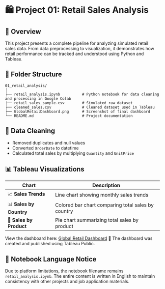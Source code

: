 # 🛍️ Project 01: Retail Sales Analysis

## 📌 Overview
This project presents a complete pipeline for analyzing simulated retail sales data. From data preprocessing to visualization, it demonstrates how retail performance can be tracked and understood using Python and Tableau.

## 📁 Folder Structure
```
01_retail_analysis/
│
├── retail_analysis.ipynb          # Python notebook for data cleaning and processing in Google Colab
├── retail_sales_sample.csv        # Simulated raw dataset
├── cleaned_sales.csv              # Cleaned dataset used in Tableau
├── GlobalRetailDashboard.png      # Screenshot of final dashboard
└── README.md                      # Project documentation
```

## 🧹 Data Cleaning
- Removed duplicates and null values
- Converted `OrderDate` to datetime
- Calculated total sales by multiplying `Quantity` and `UnitPrice`

## 📊 Tableau Visualizations
| Chart | Description |
|-------|-------------|
| 📈 **Sales Trends** | Line chart showing monthly sales trends |
| 📊 **Sales by Country** | Colored bar chart comparing total sales by country |
| 🧾 **Sales by Product** | Pie chart summarizing total sales by product |

View the dashboard here: [Global Retail Dashboard](https://public.tableau.com/app/profile/zheng.lyu6601/viz/GlobalRetailAnalysis_17487317429280/GlobalRetailAnalysis) 📌 The dashboard was created and published using Tableau Public.

## 💬 Notebook Language Notice
Due to platform limitations, the notebook filename remains `retail_analysis.ipynb`. The entire content is written in English to maintain consistency with other projects and job application materials.
